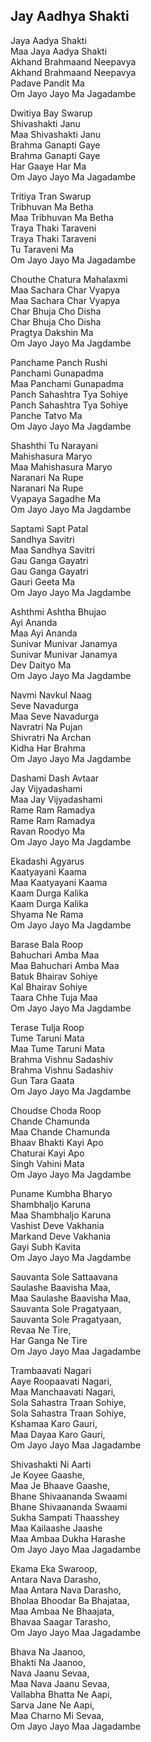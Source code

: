 ## Jay Aadhya Shakti


Jaya Aadya Shakti  
Maa Jaya Aadya Shakti  
Akhand Brahmaand Neepavya  
Akhand Brahmaand Neepavya  
Padave Pandit Ma  
Om Jayo Jayo Ma Jagadambe

Dwitiya Bay Swarup  
Shivashakti Janu  
Maa Shivashakti Janu  
Brahma Ganapti Gaye  
Brahma Ganapti Gaye  
Har Gaaye Har Ma  
Om Jayo Jayo Ma Jagadambe

Tritiya Tran Swarup  
Tribhuvan Ma Betha  
Maa Tribhuvan Ma Betha  
Traya Thaki Taraveni  
Traya Thaki Taraveni  
Tu Taraveni Ma  
Om Jayo Jayo Ma Jagadambe

Chouthe Chatura Mahalaxmi  
Maa Sachara Char Vyapya  
Maa Sachara Char Vyapya  
Char Bhuja Cho Disha  
Char Bhuja Cho Disha  
Pragtya Dakshin Ma  
Om Jayo Jayo Ma Jagdambe

Panchame Panch Rushi  
Panchami Gunapadma  
Maa Panchami Gunapadma  
Panch Sahashtra Tya Sohiye  
Panch Sahashtra Tya Sohiye  
Panche Tatvo Ma  
Om Jayo Jayo Ma Jagdambe

Shashthi Tu Narayani  
Mahishasura Maryo  
Maa Mahishasura Maryo  
Naranari Na Rupe  
Naranari Na Rupe  
Vyapaya Sagadhe Ma  
Om Jayo Jayo Ma Jagdambe

Saptami Sapt Patal  
Sandhya Savitri  
Maa Sandhya Savitri  
Gau Ganga Gayatri  
Gau Ganga Gayatri  
Gauri Geeta Ma  
Om Jayo Jayo Ma Jagdambe

Ashthmi Ashtha Bhujao  
Ayi Ananda  
Maa Ayi Ananda  
Sunivar Munivar Janamya  
Sunivar Munivar Janamya  
Dev Daityo Ma  
Om Jayo Jayo Ma Jagdambe

Navmi Navkul Naag  
Seve Navadurga  
Maa Seve Navadurga  
Navratri Na Pujan  
Shivratri Na Archan  
Kidha Har Brahma  
Om Jayo Jayo Ma Jagdambe

Dashami Dash Avtaar  
Jay Vijyadashami  
Maa Jay Vijyadashami  
Rame Ram Ramadya  
Rame Ram Ramadya  
Ravan Roodyo Ma  
Om Jayo Jayo Ma Jagdambe

Ekadashi Agyarus  
Kaatyayani Kaama  
Maa Kaatyayani Kaama  
Kaam Durga Kalika  
Kaam Durga Kalika  
Shyama Ne Rama  
Om Jayo Jayo Ma Jagdambe

Barase Bala Roop  
Bahuchari Amba Maa  
Maa Bahuchari Amba Maa  
Batuk Bhairav Sohiye  
Kal Bhairav Sohiye  
Taara Chhe Tuja Maa  
Om Jayo Jayo Ma Jagdambe

Terase Tulja Roop  
Tume Taruni Mata  
Maa Tume Taruni Mata  
Brahma Vishnu Sadashiv  
Brahma Vishnu Sadashiv  
Gun Tara Gaata  
Om Jayo Jayo Ma Jagdambe

Choudse Choda Roop  
Chande Chamunda  
Maa Chande Chamunda  
Bhaav Bhakti Kayi Apo  
Chaturai Kayi Apo  
Singh Vahini Mata  
Om Jayo Jayo Ma Jagdambe

Puname Kumbha Bharyo  
Shambhaljo Karuna  
Maa Shambhaljo Karuna  
Vashist Deve Vakhania  
Markand Deve Vakhania  
Gayi Subh Kavita  
Om Jayo Jayo Ma Jagdambe

Sauvanta Sole Sattaavana  
Saulashe Baavisha Maa,  
Maa Saulashe Baavisha Maa,  
Sauvanta Sole Pragatyaan,  
Sauvanta Sole Pragatyaan,  
Revaa Ne Tire,  
Har Ganga Ne Tire  
Om Jayo Jayo Maa Jagadambe

Trambaavati Nagari  
Aaye Roopaavati Nagari,  
Maa Manchaavati Nagari,  
Sola Sahastra Traan Sohiye,  
Sola Sahastra Traan Sohiye,  
Kshamaa Karo Gauri,  
Maa Dayaa Karo Gauri,  
Om Jayo Jayo Maa Jagadambe

Shivashakti Ni Aarti  
Je Koyee Gaashe,  
Maa Je Bhaave Gaashe,  
Bhane Shivaananda Swaami  
Bhane Shivaananda Swaami  
Sukha Sampati Thaasshey  
Maa Kailaashe Jaashe  
Maa Ambaa Dukha Harashe  
Om Jayo Jayo Maa Jagadambe

Ekama Eka Swaroop,  
Antara Nava Darasho,  
Maa Antara Nava Darasho,  
Bholaa Bhoodar Ba Bhajataa,  
Maa Ambaa Ne Bhaajata,  
Bhavaa Saagar Tarasho,  
Om Jayo Jayo Maa Jagadambe

Bhava Na Jaanoo,  
Bhakti Na Jaanoo,  
Nava Jaanu Sevaa,  
Maa Nava Jaanu Sevaa,  
Vallabha Bhatta Ne Aapi,  
Sarva Jane Ne Aapi,  
Maa Charno Mi Sevaa,  
Om Jayo Jayo Maa Jagadambe

